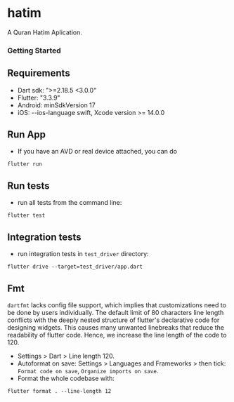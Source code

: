 # hatim

A Quran Hatim Aplication.

### Getting Started

## Requirements
- Dart sdk: ">=2.18.5 <3.0.0"
- Flutter: "3.3.9"
- Android: minSdkVersion 17
- iOS: --ios-language swift, Xcode version >= 14.0.0

## Run App
* If you have an AVD or real device attached, you can do
```
flutter run
```

## Run tests
* run all tests from the command line:
```
flutter test
```

## Integration tests
* run integration tests in `test_driver` directory:
```
flutter drive --target=test_driver/app.dart
```

## Fmt
`dartfmt` lacks config file support, which implies that customizations need to be done by users individually. The default 
limit of 80 characters line length conflicts with the deeply nested structure of flutter's declarative code for designing 
widgets. This causes many unwanted linebreaks that reduce the readability of flutter code. Hence, we increase the line
length of the code to 120.

* Settings > Dart > Line length 120.
* Autoformat on save: Settings > Languages and Frameworks > then tick: `Format code on save`, `Organize imports on save`.
* Format the whole codebase with:
```
flutter format . --line-length 12
```